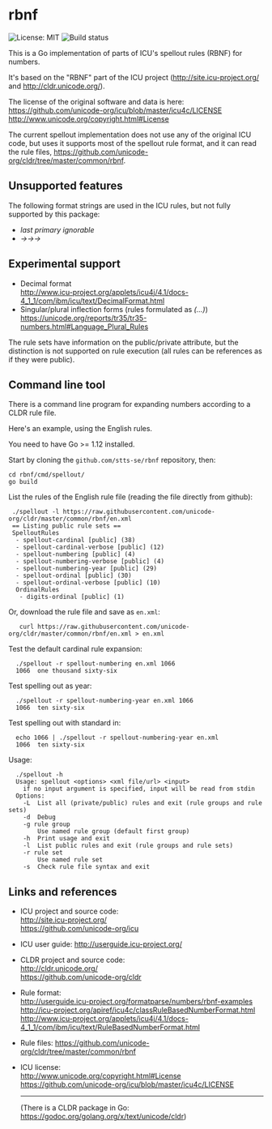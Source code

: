 # rbnf


![License: MIT](https://img.shields.io/badge/License-MIT-green.svg) 
![Build status](https://github.com/stts-se/rbnf/workflows/Go/badge.svg)
<!--
[![GoDoc](https://godoc.org/github.com/stts-se/rbnf?status.svg)](https://godoc.org/github.com/stts-se/rbnf) [![Go Report Card](https://goreportcard.com/badge/github.com/stts-se/rbnf)](https://goreportcard.com/report/github.com/stts-se/rbnf) [![Build Status](https://travis-ci.org/stts-se/rbnf.svg?branch=master)] 
-->

This is a Go implementation of parts of ICU's spellout rules (RBNF) for numbers.

It's based on the "RBNF" part of the ICU project (http://site.icu-project.org/  and http://cldr.unicode.org/).

The license of the original software and data is here: https://github.com/unicode-org/icu/blob/master/icu4c/LICENSE http://www.unicode.org/copyright.html#License


The current spellout implementation does not use any of the original ICU code, but uses it supports most of the spellout rule format, and it can read the rule files, https://github.com/unicode-org/cldr/tree/master/common/rbnf.

## Unsupported features
The following format strings are used in the ICU rules, but not fully supported by this package:
* _last primary ignorable_
* _→→→_

## Experimental support
*  Decimal format <br/>
http://www.icu-project.org/applets/icu4j/4.1/docs-4_1_1/com/ibm/icu/text/DecimalFormat.html
* Singular/plural inflection forms (rules formulated as _$(...)$_) <br/>
https://unicode.org/reports/tr35/tr35-numbers.html#Language_Plural_Rules

The rule sets have information on the public/private attribute, but the distinction is not supported on rule execution (all rules can be references as if they were public).


## Command line tool

There is a command line program for expanding numbers according to a CLDR rule file.

Here's an example, using the English rules.

You need to have Go >= 1.12 installed.

Start by cloning the `github.com/stts-se/rbnf` repository, then:

    cd rbnf/cmd/spellout/
    go build
    

List the rules of the English rule file (reading the file directly from github):

     ./spellout -l https://raw.githubusercontent.com/unicode-org/cldr/master/common/rbnf/en.xml
     == Listing public rule sets ==
     SpelloutRules
      - spellout-cardinal [public] (38)
      - spellout-cardinal-verbose [public] (12)
      - spellout-numbering [public] (4)
      - spellout-numbering-verbose [public] (4)
      - spellout-numbering-year [public] (29)
      - spellout-ordinal [public] (30)
      - spellout-ordinal-verbose [public] (10)
      OrdinalRules
       - digits-ordinal [public] (1)



Or, download the rule file and save as `en.xml`:

       curl https://raw.githubusercontent.com/unicode-org/cldr/master/common/rbnf/en.xml > en.xml
    

Test the default cardinal rule expansion:

      ./spellout -r spellout-numbering en.xml 1066
      1066	one thousand sixty-six

Test spelling out as year:

      ./spellout -r spellout-numbering-year en.xml 1066
      1066	ten sixty-six


Test spelling out with standard in:

      echo 1066 | ./spellout -r spellout-numbering-year en.xml
      1066	ten sixty-six

Usage:

      ./spellout -h
      Usage: spellout <options> <xml file/url> <input>
        if no input argument is specified, input will be read from stdin
      Options:
        -L	List all (private/public) rules and exit (rule groups and rule sets)
        -d	Debug
        -g rule group
          	Use named rule group (default first group)
        -h	Print usage and exit
        -l	List public rules and exit (rule groups and rule sets)
        -r rule set
          	Use named rule set
        -s	Check rule file syntax and exit










## Links and references
* ICU project and source code: <br/>
  http://site.icu-project.org/ <br/>
  https://github.com/unicode-org/icu
* ICU user guide: http://userguide.icu-project.org/
* CLDR project and source code: <br/>
  http://cldr.unicode.org/ <br/>
  https://github.com/unicode-org/cldr <br/>
* Rule format: <br/>
  http://userguide.icu-project.org/formatparse/numbers/rbnf-examples <br/>
  http://icu-project.org/apiref/icu4c/classRuleBasedNumberFormat.html   <br/>
  http://www.icu-project.org/applets/icu4j/4.1/docs-4_1_1/com/ibm/icu/text/RuleBasedNumberFormat.html 
* Rule files: https://github.com/unicode-org/cldr/tree/master/common/rbnf
* ICU license: <br/>
  http://www.unicode.org/copyright.html#License <br/>
  https://github.com/unicode-org/icu/blob/master/icu4c/LICENSE
  
  -------------------------
  
  (There is a CLDR package in Go: https://godoc.org/golang.org/x/text/unicode/cldr)
